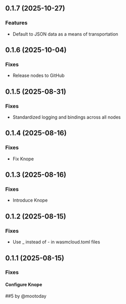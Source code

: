 ## 0.1.7 (2025-10-27)

### Features

- Default to JSON data as a means of transportation

## 0.1.6 (2025-10-04)

### Fixes

- Release nodes to GitHub

## 0.1.5 (2025-08-31)

### Fixes

- Standardized logging and bindings across all nodes

## 0.1.4 (2025-08-16)

### Fixes

- Fix Knope

## 0.1.3 (2025-08-16)

### Fixes

- Introduce Knope

## 0.1.2 (2025-08-15)

### Fixes

- Use _ instead of - in wasmcloud.toml files

## 0.1.1 (2025-08-15)

### Fixes

#### Configure Knope

##5 by @mootoday
